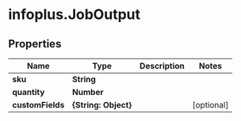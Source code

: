 # infoplus.JobOutput

## Properties
Name | Type | Description | Notes
------------ | ------------- | ------------- | -------------
**sku** | **String** |  | 
**quantity** | **Number** |  | 
**customFields** | **{String: Object}** |  | [optional] 


